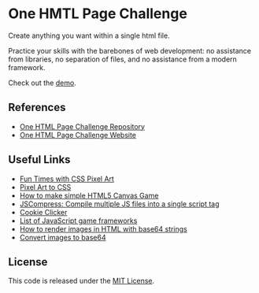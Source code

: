 <h1>One HMTL Page Challenge</h1>

<p>Create anything you want within a single html file.</p>

<p>Practice your skills with the barebones of web development: no assistance from libraries, no separation of files, and no assistance from a modern framework.</p>

<p>Check out the <a href="https://one-html-page-challenge-zeta.vercel.app/">demo</a>.</p>

<h2>References</h2>

<ul>
<li><a href="https://github.com/Metroxe/one-html-page-challenge">One HTML Page Challenge Repository</a></li>
<li><a href="https://metroxe.github.io/one-html-page-challenge/">One HTML Page Challenge Website</a></li>
</ul>

<h2>Useful Links</h2>

<ul>
<li><a href="https://css-tricks.com/fun-times-css-pixel-art/">Fun Times with CSS Pixel Art</a></li>
<li><a href="https://www.pixelartcss.com/">Pixel Art to CSS</a></li>
<li><a href="http://www.lostdecadegames.com/how-to-make-a-simple-html5-canvas-game/">How to make simple HTML5 Canvas Game</a></li>
<li><a href="https://jscompress.com/">JSCompress: Compile multiple JS files into a single script tag</a></li>
<li><a href="https://orteil.dashnet.org/cookieclicker/">Cookie Clicker</a></li>
<li><a href="https://github.com/collections/javascript-game-engines">List of JavaScript game frameworks</a></li>
<li><a href="https://stackoverflow.com/a/41057998">How to render images in HTML with base64 strings</a></li>
<li><a href="https://www.browserling.com/tools/image-to-base64">Convert images to base64</a></li>
</ul>

<h2>License</h2>

<p>This code is released under the <a href="LICENSE">MIT License</a>.</p>

<!--
# One HMTL Page Challenge

Create anything you want within 1 single html file.

Practice your skills with the barebones of web development: no assistance from libraries, no separation of files, and no assistance from a modern framework.

Check out the [demo](https://one-html-page-challenge-zeta.vercel.app/).

## References

- [One HTML Page Challenge Repository](https://github.com/Metroxe/one-html-page-challenge)
- [One HTML Page Challenge Website](https://metroxe.github.io/one-html-page-challenge/)

## Useful Links

- [Fun Times with CSS Pixel Art](https://css-tricks.com/fun-times-css-pixel-art/)
- [Pixel Art to CSS](https://www.pixelartcss.com/)
- [How to make a simple HTML5 Canvas Game](http://www.lostdecadegames.com/how-to-make-a-simple-html5-canvas-game/)
- [JSCompress: Compile Multiple JS Files Into a Single Script Tag](https://jscompress.com/)
- [Cookie Clicker](https://orteil.dashnet.org/cookieclicker/)
- [List of Javascript Game Frameworks](https://github.com/collections/javascript-game-engines)
- [How to render images in HTML with base64 strings](https://stackoverflow.com/a/41057998)
- [Convert images to base64](https://www.browserling.com/tools/image-to-base64)

## License

This code is released under the [MIT License](LICENSE).
-->